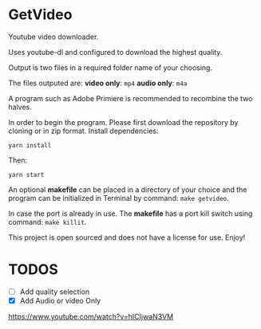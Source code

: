 # GetVideo

Youtube video downloader.

Uses youtube-dl and configured to download the highest quality.

Output is two files in a required folder name of your choosing.

The files outputed are:
 **video only**: `mp4`
 **audio only**: `m4a`

A program such as Adobe Primiere is recommended to recombine the two halves.

In order to begin the program.
Please first download the repository by cloning or in zip format.
Install dependencies:

`yarn install`

Then:

`yarn start`

An optional **makefile** can be placed in a directory of your choice and the program can be initialized in Terminal by command: `make getvideo`.

In case the port is already in use. The **makefile** has a port kill switch using command: `make killit`. 

This project is open sourced and does not have a license for use. Enjoy!

# TODOS

 - [ ] Add quality selection
 - [x] Add Audio or video Only

https://www.youtube.com/watch?v=hICIjwaN3VM